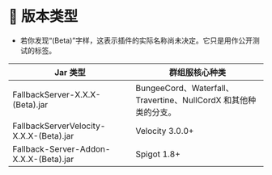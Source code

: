 # 🧬 版本类型

* 若你发现“(Beta)”字样，这表示插件的实际名称尚未决定。它只是用作公开测试的标签。

|Jar 类型|群组服核心种类|
|---|---|
|FallbackServer-X.X.X-(Beta).jar|BungeeCord、Waterfall、Travertine、NullCordX 和其他种类的分支。|
|FallbackServerVelocity-X.X.X-(Beta).jar|Velocity 3.0.0+|
|Fallback-Server-Addon-X.X.X-(Beta).jar|Spigot 1.8+|